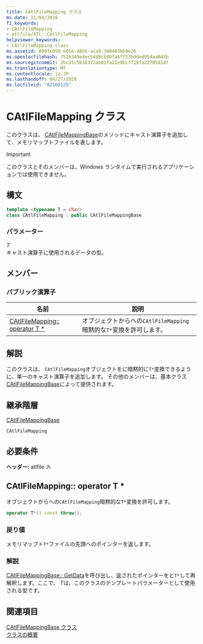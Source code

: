 ```yaml
---
title: CAtlFileMapping クラス
ms.date: 11/04/2016
f1_keywords:
- CAtlFileMapping
- atlfile/ATL::CAtlFileMapping
helpviewer_keywords:
- CAtlFileMapping class
ms.assetid: 899fc058-e05e-48b5-aca9-340403bb9e26
ms.openlocfilehash: 7516349e4ec54d8cb90fa6ff23b0ded954aa043b
ms.sourcegitcommit: 2bc15c5b36372ab01fa21e9bcf718fa22705814f
ms.translationtype: MT
ms.contentlocale: ja-JP
ms.lasthandoff: 04/27/2020
ms.locfileid: "82168125"
---
```

# <a name="catlfilemapping-class"></a>CAtlFileMapping クラス

このクラスは、 [CAtlFileMappingBase](../../atl/reference/catlfilemappingbase-class.md)のメソッドにキャスト演算子を追加して、メモリマップトファイルを表します。

> [!IMPORTANT]
> このクラスとそのメンバーは、Windows ランタイムで実行されるアプリケーションでは使用できません。

## <a name="syntax"></a>構文

```cpp
template <typename T = char>
class CAtlFileMapping : public CAtlFileMappingBase
```

### <a name="parameters"></a>パラメーター

*T*<br/>
キャスト演算子に使用されるデータの型。

## <a name="members"></a>メンバー

### <a name="public-operators"></a>パブリック演算子

|名前|説明|
|----------|-----------------|
|[CAtlFileMapping:: operator T *](#operator_t_star)|オブジェクトからへの`CAtlFileMapping`暗黙的な`T*`変換を許可します。|

## <a name="remarks"></a>解説

このクラスは、 `CAtlFileMapping`オブジェクトをに暗黙的に`T*`変換できるように、単一のキャスト演算子を追加します。 その他のメンバーは、基本クラス[CAtlFileMappingBase](../../atl/reference/catlfilemappingbase-class.md)によって提供されます。

## <a name="inheritance-hierarchy"></a>継承階層

[CAtlFileMappingBase](../../atl/reference/catlfilemappingbase-class.md)

`CAtlFileMapping`

## <a name="requirements"></a>必要条件

**ヘッダー:** atlfile .h

## <a name="catlfilemappingoperator-t"></a><a name="operator_t_star"></a>CAtlFileMapping:: operator T *

オブジェクトからへの`CAtlFileMapping`暗黙的な`T*`変換を許可します。

```cpp
operator T*() const throw();
```

### <a name="return-value"></a>戻り値

メモリマップト`T*`ファイルの先頭へのポインターを返します。

### <a name="remarks"></a>解説

[CAtlFileMappingBase:: GetData](../../atl/reference/catlfilemappingbase-class.md#getdata)を呼び出し、返されたポインターをと`T*`して再解釈します。ここで、 *T*は、このクラスのテンプレートパラメーターとして使用される型です。

## <a name="see-also"></a>関連項目

[CAtlFileMappingBase クラス](../../atl/reference/catlfilemappingbase-class.md)<br/>
[クラスの概要](../../atl/atl-class-overview.md)
